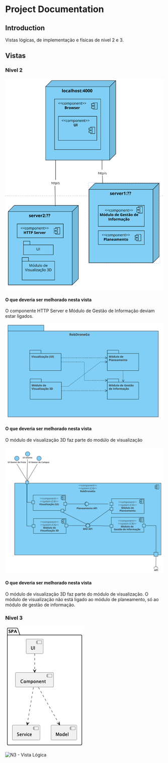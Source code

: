 # Project Documentation

## Introduction

Vistas lógicas, de implementação e físicas de nivel 2 e 3.

## Vistas

### Nivel 2


![N2 - Vista Física](./N2-VF.png)

#### O que deveria ser melhorado nesta vista

O componente HTTP Server e Módulo de Gestão de Informação deviam estar ligados.

![N2 - Vista de Implementação](./N2-VI.png)

#### O que deveria ser melhorado nesta vista

O módulo de visualização 3D faz parte do modúlo de visualização

![N2 - Vista Lógica](./N2-VL.png)

#### O que deveria ser melhorado nesta vista

O módulo de visualização 3D faz parte do módulo de visualização.
O módulo de visualização não está ligado ao módulo de planeamento, só ao módulo de gestão de informação.

### Nivel 3

![N3 - Vista de Implementação](./N3-VI.png)

![N3 - Vista Lógica](./N3-VL.png)